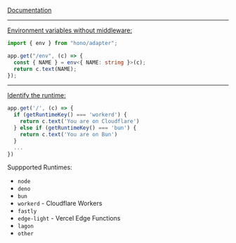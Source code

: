 [Documentation](https://hono.dev/helpers/adapter)

---

[Environment variables without middleware:](https://hono.dev/helpers/adapter#env)

```ts
import { env } from "hono/adapter";

app.get("/env", (c) => {
  const { NAME } = env<{ NAME: string }>(c);
  return c.text(NAME);
});
```

---

[Identify the runtime:](https://hono.dev/helpers/adapter#getruntimekey)

```ts
app.get('/', (c) => {
  if (getRuntimeKey() === 'workerd') {
    return c.text('You are on Cloudflare')
  } else if (getRuntimeKey() === 'bun') {
    return c.text('You are on Bun')
  }
  ...
})
```

Suppported Runtimes:

- `node`
- `deno`
- `bun`
- `workerd` - Cloudflare Workers
- `fastly`
- `edge-light` - Vercel Edge Functions
- `lagon`
- `other`
